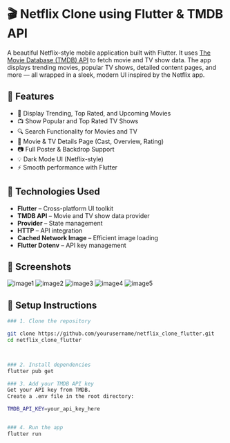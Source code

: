 # 🎬 Netflix Clone using Flutter & TMDB API

A beautiful Netflix-style mobile application built with Flutter. It uses [The Movie Database (TMDB) API](https://www.themoviedb.org/documentation/api) to fetch movie and TV show data. The app displays trending movies, popular TV shows, detailed content pages, and more — all wrapped in a sleek, modern UI inspired by the Netflix app.

## 📱 Features

- 🎥 Display Trending, Top Rated, and Upcoming Movies
- 📺 Show Popular and Top Rated TV Shows
- 🔍 Search Functionality for Movies and TV
- 🧾 Movie & TV Details Page (Cast, Overview, Rating)
- 📷 Full Poster & Backdrop Support
- 💡 Dark Mode UI (Netflix-style)
- ⚡ Smooth performance with Flutter

## 🧰 Technologies Used

- **Flutter** – Cross-platform UI toolkit
- **TMDB API** – Movie and TV show data provider
- **Provider** – State management
- **HTTP** – API integration
- **Cached Network Image** – Efficient image loading
- **Flutter Dotenv** – API key management

## 🚀 Screenshots

![image1](https://github.com/user-attachments/assets/baa0e004-f131-4d56-b597-4080166ce392) ![image2](https://github.com/user-attachments/assets/e9b2a6b6-064a-4c3c-b97a-9c9142b33dc4)
![image3](https://github.com/user-attachments/assets/06560376-807c-4956-96d5-cedf380041d5)
![image4](https://github.com/user-attachments/assets/eeb27d27-82d2-4b25-9693-f031acbf0616)
![image5](https://github.com/user-attachments/assets/07eef656-7cdf-47f3-9e8f-47b87ded637a)


## 🔧 Setup Instructions

```bash
### 1. Clone the repository

git clone https://github.com/yourusername/netflix_clone_flutter.git
cd netflix_clone_flutter 



### 2. Install dependencies
flutter pub get

### 3. Add your TMDB API key
Get your API key from TMDB.
Create a .env file in the root directory:

TMDB_API_KEY=your_api_key_here


### 4. Run the app
flutter run


 
